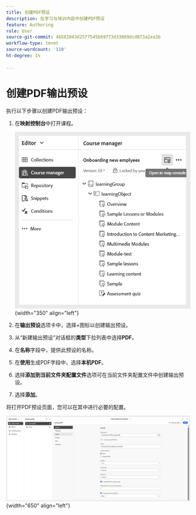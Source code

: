 ```yaml
---
title: 创建PDF预设
description: 在学习与培训内容中创建PDF预设
feature: Authoring
role: User
source-git-commit: 4b581043d2577545b69773d33869dcd873a2ea3b
workflow-type: tm+mt
source-wordcount: '110'
ht-degree: 1%

---
```


# 创建PDF输出预设

执行以下步骤以创建PDF输出预设：

1. 在&#x200B;**映射控制台**&#x200B;中打开课程。

   ![](assets/open-in-map-console.png){width="350" align="left"}

1. 在&#x200B;**输出预设**&#x200B;选项卡中，选择+图标以创建输出预设。
1. 从“新建输出预设”对话框的&#x200B;**类型**&#x200B;下拉列表中选择&#x200B;**PDF**。
1. 在&#x200B;**名称**&#x200B;字段中，提供此预设的名称。
1. 在&#x200B;**使用**&#x200B;生成PDF字段中，选择&#x200B;**本机PDF**。
1. 选择&#x200B;**添加到当前文件夹配置文件**&#x200B;选项可在当前文件夹配置文件中创建输出预设。
1. 选择&#x200B;**添加**。

将打开PDF预设页面，您可以在其中进行必要的配置。

![](assets/learning-pdf-preset.png){width="650" align="left"}


